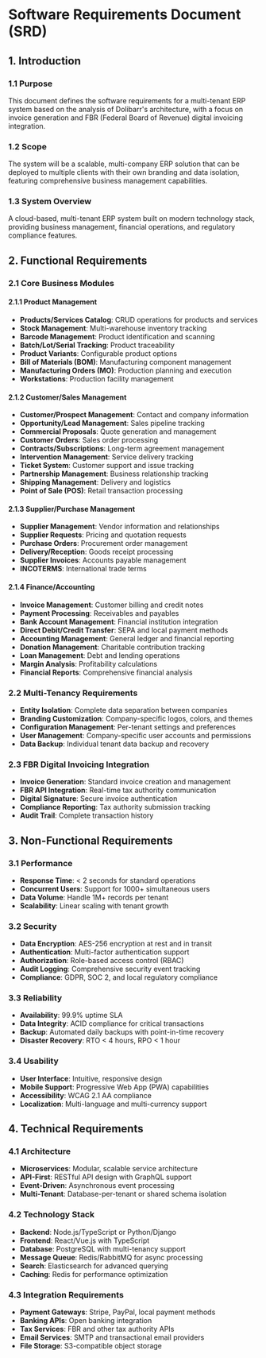 # Software Requirements Document (SRD)

## 1. Introduction

### 1.1 Purpose
This document defines the software requirements for a multi-tenant ERP system based on the analysis of Dolibarr's architecture, with a focus on invoice generation and FBR (Federal Board of Revenue) digital invoicing integration.

### 1.2 Scope
The system will be a scalable, multi-company ERP solution that can be deployed to multiple clients with their own branding and data isolation, featuring comprehensive business management capabilities.

### 1.3 System Overview
A cloud-based, multi-tenant ERP system built on modern technology stack, providing business management, financial operations, and regulatory compliance features.

## 2. Functional Requirements

### 2.1 Core Business Modules

#### 2.1.1 Product Management
- **Products/Services Catalog**: CRUD operations for products and services
- **Stock Management**: Multi-warehouse inventory tracking
- **Barcode Management**: Product identification and scanning
- **Batch/Lot/Serial Tracking**: Product traceability
- **Product Variants**: Configurable product options
- **Bill of Materials (BOM)**: Manufacturing component management
- **Manufacturing Orders (MO)**: Production planning and execution
- **Workstations**: Production facility management

#### 2.1.2 Customer/Sales Management
- **Customer/Prospect Management**: Contact and company information
- **Opportunity/Lead Management**: Sales pipeline tracking
- **Commercial Proposals**: Quote generation and management
- **Customer Orders**: Sales order processing
- **Contracts/Subscriptions**: Long-term agreement management
- **Intervention Management**: Service delivery tracking
- **Ticket System**: Customer support and issue tracking
- **Partnership Management**: Business relationship tracking
- **Shipping Management**: Delivery and logistics
- **Point of Sale (POS)**: Retail transaction processing

#### 2.1.3 Supplier/Purchase Management
- **Supplier Management**: Vendor information and relationships
- **Supplier Requests**: Pricing and quotation requests
- **Purchase Orders**: Procurement order management
- **Delivery/Reception**: Goods receipt processing
- **Supplier Invoices**: Accounts payable management
- **INCOTERMS**: International trade terms

#### 2.1.4 Finance/Accounting
- **Invoice Management**: Customer billing and credit notes
- **Payment Processing**: Receivables and payables
- **Bank Account Management**: Financial institution integration
- **Direct Debit/Credit Transfer**: SEPA and local payment methods
- **Accounting Management**: General ledger and financial reporting
- **Donation Management**: Charitable contribution tracking
- **Loan Management**: Debt and lending operations
- **Margin Analysis**: Profitability calculations
- **Financial Reports**: Comprehensive financial analysis

### 2.2 Multi-Tenancy Requirements
- **Entity Isolation**: Complete data separation between companies
- **Branding Customization**: Company-specific logos, colors, and themes
- **Configuration Management**: Per-tenant settings and preferences
- **User Management**: Company-specific user accounts and permissions
- **Data Backup**: Individual tenant data backup and recovery

### 2.3 FBR Digital Invoicing Integration
- **Invoice Generation**: Standard invoice creation and management
- **FBR API Integration**: Real-time tax authority communication
- **Digital Signature**: Secure invoice authentication
- **Compliance Reporting**: Tax authority submission tracking
- **Audit Trail**: Complete transaction history

## 3. Non-Functional Requirements

### 3.1 Performance
- **Response Time**: < 2 seconds for standard operations
- **Concurrent Users**: Support for 1000+ simultaneous users
- **Data Volume**: Handle 1M+ records per tenant
- **Scalability**: Linear scaling with tenant growth

### 3.2 Security
- **Data Encryption**: AES-256 encryption at rest and in transit
- **Authentication**: Multi-factor authentication support
- **Authorization**: Role-based access control (RBAC)
- **Audit Logging**: Comprehensive security event tracking
- **Compliance**: GDPR, SOC 2, and local regulatory compliance

### 3.3 Reliability
- **Availability**: 99.9% uptime SLA
- **Data Integrity**: ACID compliance for critical transactions
- **Backup**: Automated daily backups with point-in-time recovery
- **Disaster Recovery**: RTO < 4 hours, RPO < 1 hour

### 3.4 Usability
- **User Interface**: Intuitive, responsive design
- **Mobile Support**: Progressive Web App (PWA) capabilities
- **Accessibility**: WCAG 2.1 AA compliance
- **Localization**: Multi-language and multi-currency support

## 4. Technical Requirements

### 4.1 Architecture
- **Microservices**: Modular, scalable service architecture
- **API-First**: RESTful API design with GraphQL support
- **Event-Driven**: Asynchronous event processing
- **Multi-Tenant**: Database-per-tenant or shared schema isolation

### 4.2 Technology Stack
- **Backend**: Node.js/TypeScript or Python/Django
- **Frontend**: React/Vue.js with TypeScript
- **Database**: PostgreSQL with multi-tenancy support
- **Message Queue**: Redis/RabbitMQ for async processing
- **Search**: Elasticsearch for advanced querying
- **Caching**: Redis for performance optimization

### 4.3 Integration Requirements
- **Payment Gateways**: Stripe, PayPal, local payment methods
- **Banking APIs**: Open banking integration
- **Tax Services**: FBR and other tax authority APIs
- **Email Services**: SMTP and transactional email providers
- **File Storage**: S3-compatible object storage